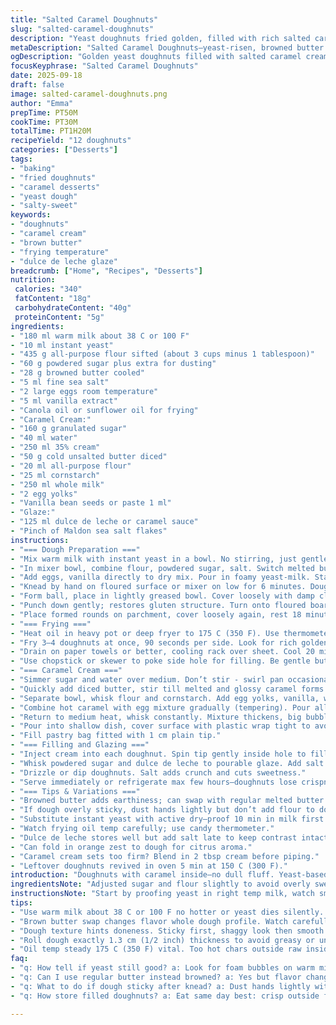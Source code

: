 ```yaml
---
title: "Salted Caramel Doughnuts"
slug: "salted-caramel-doughnuts"
description: "Yeast doughnuts fried golden, filled with rich salted caramel cream, topped with dulce de leche glaze. Uses warm milk proofed with yeast for tender bites. Caramel cream thickened with flour and cornstarch for stability. Dulce de leche glaze spiked with Maldon salt adds crunch and contrast. Frying temp critical to keep edges crisp, insides soft. Dough doubles, rested twice; frying quick, dough puffs. Classic flavors with a subtle twist—brown butter replaces half butter for nutty undertone."
metaDescription: "Salted Caramel Doughnuts—yeast-risen, browned butter notes, rich caramel cream filling with Maldon salt-crunch. Twice-risen dough, frying temp critical for crisp soft bites."
ogDescription: "Golden yeast doughnuts filled with salted caramel cream, topped with crunchy Maldon salt glaze. Careful fry temp keeps edges crisp yet soft inside; brown butter twist."
focusKeyphrase: "Salted Caramel Doughnuts"
date: 2025-09-18
draft: false
image: salted-caramel-doughnuts.png
author: "Emma"
prepTime: PT50M
cookTime: PT30M
totalTime: PT1H20M
recipeYield: "12 doughnuts"
categories: ["Desserts"]
tags:
- "baking"
- "fried doughnuts"
- "caramel desserts"
- "yeast dough"
- "salty-sweet"
keywords:
- "doughnuts"
- "caramel cream"
- "brown butter"
- "frying temperature"
- "dulce de leche glaze"
breadcrumb: ["Home", "Recipes", "Desserts"]
nutrition: 
 calories: "340"
 fatContent: "18g"
 carbohydrateContent: "40g"
 proteinContent: "5g"
ingredients:
- "180 ml warm milk about 38 C or 100 F"
- "10 ml instant yeast"
- "435 g all-purpose flour sifted (about 3 cups minus 1 tablespoon)"
- "60 g powdered sugar plus extra for dusting"
- "28 g browned butter cooled"
- "5 ml fine sea salt"
- "2 large eggs room temperature"
- "5 ml vanilla extract"
- "Canola oil or sunflower oil for frying"
- "Caramel Cream:"
- "160 g granulated sugar"
- "40 ml water"
- "250 ml 35% cream"
- "50 g cold unsalted butter diced"
- "20 ml all-purpose flour"
- "25 ml cornstarch"
- "250 ml whole milk"
- "2 egg yolks"
- "Vanilla bean seeds or paste 1 ml"
- "Glaze:"
- "125 ml dulce de leche or caramel sauce"
- "Pinch of Maldon sea salt flakes"
instructions:
- "=== Dough Preparation ==="
- "Mix warm milk with instant yeast in a bowl. No stirring, just gentle swirl to wake yeast. Set aside 7 minutes max until foamy bubbles form on surface—sign of live yeast. If no bubbles, yeast’s dead; try new batch, or hold milk temp lower next time."
- "In mixer bowl, combine flour, powdered sugar, salt. Switch melted butter to browned butter for that deep nuttiness first—I scorched some once, made dough taste burnt, so watch color: golden tan, nutty smell."
- "Add eggs, vanilla directly to dry mix. Pour in foamy yeast-milk. Start mixing, use dough hook or wooden spoon—start slow. Dough looks shaggy, sticky. Don’t add more flour; dough will tighten soon."
- "Knead by hand on floured surface or mixer on low for 6 minutes. Dough becomes elastic, satiny, slightly tacky but not sticking to fingers. Overkneading makes tough dough – stop when dough pulls away cleanly but bounces back when poked."
- "Form ball, place in lightly greased bowl. Cover loosely with damp cloth. Find warm spot—not too hot or dough rises too fast, less flavor. I use oven with light on. Let rest 2 hours, doubles in size, puffy and jiggly when poked. If cold kitchen, add 30 min."
- "Punch down gently; restores gluten structure. Turn onto floured board. Roll to about 1.3 cm (1/2 inch) thick. Use 7.5-cm cutter, save scraps, reroll once but avoid overhandling."
- "Place formed rounds on parchment, cover loosely again, rest 18 minutes—no more, or doughnuts rise too much then collapse when frying."
- "=== Frying ==="
- "Heat oil in heavy pot or deep fryer to 175 C (350 F). Use thermometer. Too hot and outside burns, inside stays raw; too cool, dough absorbs oil and turns greasy."
- "Fry 3–4 doughnuts at once, 90 seconds per side. Look for rich golden brown, bubbling quiets but doesn’t stop. Flip gently with slotted spoon or spider."
- "Drain on paper towels or better, cooling rack over sheet. Cool 20 min minimum to let steam escape or dough softens too much and deflates."
- "Use chopstick or skewer to poke side hole for filling. Be gentle but deep enough."
- "=== Caramel Cream ==="
- "Simmer sugar and water over medium. Don’t stir - swirl pan occasionally.  Caramel goes amber then just dark golden—smell fragrant, not burnt. Remove from heat, add cream carefully, expect splatter. Stir fast with wooden spoon."
- "Quickly add diced butter, stir till melted and glossy caramel forms. Cool slightly to thicken but not set."
- "Separate bowl, whisk flour and cornstarch. Add egg yolks, vanilla, whisk smooth; pour in cold milk slowly, no lumps."
- "Combine hot caramel with egg mixture gradually (tempering). Pour all into saucepan."
- "Return to medium heat, whisk constantly. Mixture thickens, big bubbles form, gravy-like consistency. 2 min simmer after boil keeps starch cooked."
- "Pour into shallow dish, cover surface with plastic wrap tight to avoid skin. Chill 90 minutes until firm but pipeable."
- "Fill pastry bag fitted with 1 cm plain tip."
- "=== Filling and Glazing ==="
- "Inject cream into each doughnut. Spin tip gently inside hole to fill evenly."
- "Whisk powdered sugar and dulce de leche to pourable glaze. Add salt flakes just before topping."
- "Drizzle or dip doughnuts. Salt adds crunch and cuts sweetness."
- "Serve immediately or refrigerate max few hours—doughnuts lose crispness fast."
- "=== Tips & Variations ==="
- "Browned butter adds earthiness; can swap with regular melted butter or coconut oil for different notes."
- "If dough overly sticky, dust hands lightly but don’t add flour to dough—adjust rising time instead."
- "Substitute instant yeast with active dry—proof 10 min in milk first."
- "Watch frying oil temp carefully; use candy thermometer."
- "Dulce de leche stores well but add salt late to keep contrast intact."
- "Can fold in orange zest to dough for citrus aroma."
- "Caramel cream sets too firm? Blend in 2 tbsp cream before piping."
- "Leftover doughnuts revived in oven 5 min at 150 C (300 F)."
introduction: "Doughnuts with caramel inside—no dull fluff. Yeast-based, tender crumb but sturdy enough to hold luscious salted caramel cream. I always push the dough rise—double rise keeps crumb airy but elastic, avoids dense, heavy bites. Frying temp mold texture—too hot eats up outer layer, leaving raw inside. The caramel cream thickened with starches means no leak or mess—always a win. Dulce de leche glaze bumpy with Maldon salt brings sweet-salty crunch. Brown butter instead of plain butter adds whisper of toasted nuttiness I now can’t skip. Tried with nut and citrus variations; preferred classic salted caramel the most. Caramel’s tricky, timing matters. Splash cream slow when caramel’s hot or get sugar rocks, ruined batch. Cool a bit first."
ingredientsNote: "Adjusted sugar and flour slightly to avoid overly sweet doughnut shells. Brown butter replacement critical—adds depth but balance heat carefully so it doesn’t get bitter. Used cornstarch in caramel cream alongside flour for sturdier texture to fight fridge chill. Whole milk needed for richness but cream can be swapped for half-and-half for lighter filling. Use instant yeast fresh; you’ll know by foam formation after mixing with warm milk—no foam, no rise. Oil for frying not just any oil—canola or sunflower neutral and high smoke point; olive oil tastes off and smokes early. Dulce de leche store-bought for speed but you can make from sweetened condensed milk slowly baked—adds homemade vibe. Maldon salt is my go-to flaky salt, cost a bit but worth the crunch and taste pop."
instructionsNote: "Start by proofing yeast in right temp milk, watch small bubbles not foam frenzy. Rest dough twice—key for air pockets; skipping steps leads to dense doughnuts. Kneading needs medium pressure—too soft equals lumps, over-knead tough crumb. Roll dough evenly or frying goes uneven. When frying, temp is king; test with small corner piece before whole lot. Flip once brown, not multiple times; doughnuts fragile when hot. Watch caramel color—deep amber, not dark brown. Add cream slowly, whisk constantly to avoid sugar crystals or burnt spots. Mix starches with eggs cold—prevents lumps, smooth finish in cream. Filling is a breeze with piping bag; poke doughnut side gently to avoid deflating dough. Let glaze cool but slightly warm for easy pouring. Salt flakes last step—lose crunch if wet before serving. Serve same day to keep balance of textures crisp exterior, soft interior, rich filling."
tips:
- "Use warm milk about 38 C or 100 F no hotter or yeast dies silently. Foam bubbles signal readiness; no bubbles means no rise or dense crumb. Proof in quiet bowl, no stir besides gentle swirl. Timing max 7 min foam stage; too long, yeast weakens. Proof active dry longer with same temp but slower activation."
- "Brown butter swap changes flavor whole dough profile. Watch carefully—too dark burns bitterness. Nutty aroma signals right point. Melt regular butter fully before cooling, then brown in pan until golden tan and smell hits nutty. Use cooled butter; warm soaks dough loose, cold disrupts hydration. Balance in color matters most."
- "Dough texture hints doneness. Sticky first, shaggy look then smooth elastic ball. Knead 6 min on low or hand. Stop when dough pulls from sides clean yet springs back lightly when poked—too long tightens gluten, tough tough. Flour add only before first mixing, none during knead unless extremely sticky due to humidity or flour quality change."
- "Roll dough exactly 1.3 cm (1/2 inch) thickness to avoid greasy or uncooked center. Use cutter 7.5 cm diameter; scraps reroll once max to keep structure intact. Let rounds rest 18 min loosely covered on parchment, not longer or puff collapses during frying. Rest key to even rising and frying expand."
- "Oil temp steady 175 C (350 F) vital. Too hot chars outside raw inside—watch bubbles slow without stopping noise and doughnuts rise steadily. Too cool sucks oil into dough—greasy, limp. Fry small batches 3 to 4 max; overcrowd cools oil. Use candy thermometer, check with small dough piece before frying. Drain well on rack, avoid soggy towels."
faq:
- "q: How tell if yeast still good? a: Look for foam bubbles on warm milk mix within 7 min max. No foam no rise. Use fresh yeast always. Try proof with sugar to quick test. Shelf age kills potency even if sealed."
- "q: Can I use regular butter instead browned? a: Yes but flavor changes from nutty to plain. Melted butter ok but cooler before mixing. Browned butter adds earthiness. Coconut oil swap possible but dough texture varies. Keep temp careful with fractions too."
- "q: What to do if dough sticky after knead? a: Dust hands lightly with flour, avoid adding flour to dough. Sticky can mean humidity or short knead. If too wet, longer rise helps gluten develop. Cold kitchen means longer rest times. Use bench flour, no more than palm dust."
- "q: How store filled doughnuts? a: Eat same day best: crisp outside fades fast. Refrigerate few hours max wrapped airtight. Can reheat 5 min at 150 C oven to regain slight crispness. Avoid long refrigeration or glaze dissolves. Freeze unfilled, thaw and fill. No microwave, messes texture."

---
```

